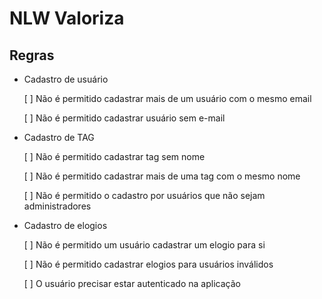 # NLW Valoriza

## Regras

- Cadastro de usuário

    [ ] Não é permitido cadastrar mais de um usuário com o mesmo email

    [ ] Não é permitido cadastrar usuário sem e-mail


- Cadastro de TAG

    [ ] Não é permitido cadastrar tag sem nome
    
    [ ] Não é permitido cadastrar mais de uma tag com o mesmo nome

    [ ] Não é permitido o cadastro por usuários que não sejam administradores

- Cadastro de elogios

    [ ] Não é permitido um usuário cadastrar um elogio para si

    [ ] Não é permitido cadastrar elogios para usuários inválidos

    [ ] O usuário precisar estar autenticado na aplicação
